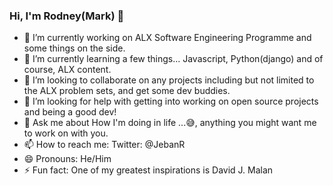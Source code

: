 ### Hi, I'm Rodney(Mark) 👋


- 🔭 I’m currently working on ALX Software Engineering Programme and some things on the side.
- 🌱 I’m currently learning a few things... Javascript, Python(django) and of course, ALX content.
- 👯 I’m looking to collaborate on any projects including but not limited to the ALX problem sets, and get some dev buddies.
- 🤔 I’m looking for help with getting into working on open source projects and being a good dev!
- 💬 Ask me about How I'm doing in life ...😅, anything you might want me to work on with you.
- 📫 How to reach me: Twitter: @JebanR
- 😄 Pronouns: He/Him
- ⚡ Fun fact: One of my greatest inspirations is David J. Malan


